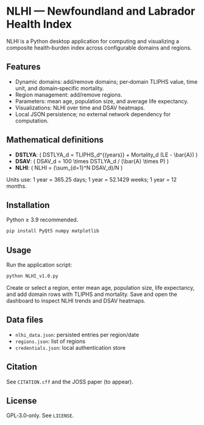 # NLHI — Newfoundland and Labrador Health Index

NLHI is a Python desktop application for computing and visualizing a composite health‑burden index across configurable domains and regions.

## Features
- Dynamic domains: add/remove domains; per‑domain TLIPHS value, time unit, and domain‑specific mortality.
- Region management: add/remove regions.
- Parameters: mean age, population size, and average life expectancy.
- Visualizations: NLHI over time and DSAV heatmaps.
- Local JSON persistence; no external network dependency for computation.

## Mathematical definitions
- **DSTLYA**: \( DSTLYA_d = TLIPHS_d^{(years)} + Mortality_d (LE - \bar{A}) \)
- **DSAV**: \( DSAV_d = 100 \times DSTLYA_d / (\bar{A} \times P) \)
- **NLHI**: \( NLHI = (\sum_{d=1}^N DSAV_d)/N \)

Units use: 1 year = 365.25 days; 1 year = 52.1429 weeks; 1 year = 12 months.

## Installation
Python ≥ 3.9 recommended.
```bash
pip install PyQt5 numpy matplotlib
```

## Usage
Run the application script:
```bash
python NLHI_v1.0.py
```
Create or select a region, enter mean age, population size, life expectancy, and add domain rows with TLIPHS and mortality. Save and open the dashboard to inspect NLHI trends and DSAV heatmaps.

## Data files
- `nlhi_data.json`: persisted entries per region/date
- `regions.json`: list of regions
- `credentials.json`: local authentication store

## Citation
See `CITATION.cff` and the JOSS paper (to appear).

## License
GPL‑3.0‑only. See `LICENSE`.
